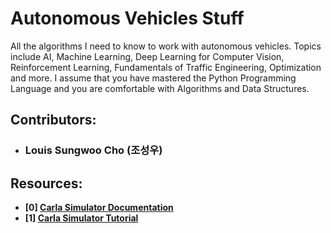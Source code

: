 # Autonomous Vehicles Stuff
All the algorithms I need to know to work with autonomous vehicles. Topics include AI, Machine Learning, Deep Learning for Computer Vision, Reinforcement Learning, Fundamentals of Traffic Engineering, Optimization and more. I assume that you have mastered the Python Programming Language and you are comfortable with Algorithms and Data Structures. 

## Contributors:
- ### Louis Sungwoo Cho (조성우)

## Resources:
- **[0] [Carla Simulator Documentation](https://carla.readthedocs.io/en/latest/)**
- **[1] [Carla Simulator Tutorial]()**
